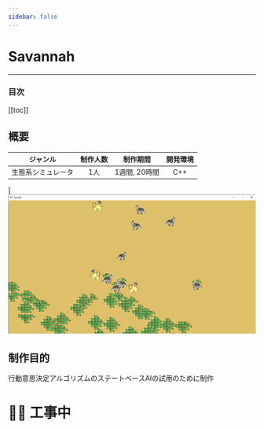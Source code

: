 ```yaml
---
sidebar: false
---
```


# Savannah

---
### 目次
[[toc]]

## 概要
|ジャンル|制作人数|制作期間|開発環境|
|:---:|:---:|:---:|:---:|
|生態系シミュレータ|1人|1週間, 20時間|C++|
[![Savannah](../.vuepress/public/imgs/home/Vue-Savannah.png)

## 制作目的
行動意思決定アルゴリズムのステートベースAIの試用のために制作

# 👷‍♂️ 工事中